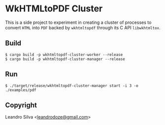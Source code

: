 # WkHTMLtoPDF Cluster

This is a side project to experiment in creating a cluster of processes to convert `HTML` into `PDF` backed by `wkhtmltopdf` through its C API `libwkhtmltox`.

## Build

    $ cargo build -p wkhtmltopdf-cluster-worker --release
    $ cargo build -p wkhtmltopdf-cluster-manager --release

## Run

    $ ./target/release/wkhtmltopdf-cluster-manager start -i 3 -o ./examples/pdf

## Copyright

Leandro Silva <<leandrodoze@gmail.com>>
